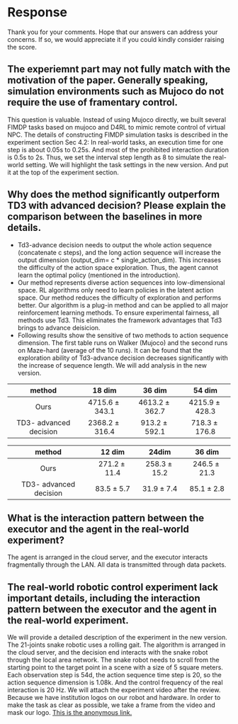 # Response
Thank you for your comments. Hope that our answers can address your concerns. If so, we would appreciate it if you could kindly consider raising the score.
## The experiemnt part may not fully match with the motivation of the paper. Generally speaking, simulation environments such as Mujoco do not require the use of framentary control. 
This question is valuable. Instead of using Mujoco directly, we built several FIMDP tasks based on mujoco and D4RL to mimic remote control of virtual NPC. The details of constructing FIMDP simulation tasks is described in the experiment section Sec 4.2: In real-world tasks, an execution time for one step is about 0.05s to 0.25s. And most of the prohibited interaction duration is 0.5s to 2s. Thus, we set the interval step length as 8 to simulate the real-world setting.  We will highlight the task settings in the new version. And put it at the top of the experiment section.
## Why does the method significantly outperform TD3 with advanced decision? Please explain the comparison between the baselines in more details.
- Td3-advance decision needs to output the whole action sequence (concatenate c steps), and the long action sequence will increase the output dimension (output_dim= c * single_action_dim). This increases the difficulty of the action space exploration. Thus, the agent cannot learn the optimal policy (mentioned in the introduction).
- Our method represents diverse action sequences into low-dimensional space. RL algorithms only need to learn policies in the latent action space. Our method reduces the difficulty of exploration and performs better.
Our algorithm is a plug-in method and can be applied to all major reinforcement learning methods. To ensure experimental fairness, all methods use Td3. This eliminates the framework advantages that Td3 brings to advance deisicion.
- Following results show the sensitive of two methods to action sequence dimension. The first table runs on Walker (Mujoco) and the second runs on Maze-hard (average of the 10 runs). It can be found that the exploration ability of Td3-advance decision decreases significantly with the increase of sequence length. We will add analysis in the new version.

| method     | 18 dim| 36 dim| 54 dim|
| :-----------: | :-----------: | :------------: | :-----------: |
| Ours |$4715.6\pm 343.1$|$4613.2\pm 362.7$|$4215.9\pm 428.3$|
| TD3- advanced decision |$2368.2\pm 316.4$|$913.2\pm 592.1$|$718.3\pm 176.8$|

| method     | 12 dim| 24dim| 36 dim|
| :-----------: | :-----------: | :------------: | :-----------: |
| Ours |$271.2\pm 11.4$|$258.3\pm 15.2$|$246.5\pm 21.3$|
| TD3- advanced decision  |$83.5\pm 5.7$|$31.9\pm 7.4$|$85.1\pm 2.8$|
## What is the interaction pattern between the executor and the agent in the real-world experiment?
The agent is arranged in the cloud server, and the executor interacts fragmentally through the LAN. All data is transmitted through data packets.
## The real-world robotic control experiment lack important details, including the interaction pattern between the executor and the agent in the real-world experiment.
We will provide a detailed description of the experiment in the new version. The 21-joints snake robotic uses a rolling gait. The algorithm is arranged in the cloud server, and the decision end interacts with the snake robot through the local area network. The snake robot needs to scroll from the starting point to the target point in a scene with a size of 5 square meters. Each observation step is 54d, the action sequence time step is 20, so the action sequence dimension is 1.08k. And the control frequency of the real interaction is 20 Hz. We will attach the experiment video after the review. Because we have institution logos on our robot and hardware. In order to make the task as clear as possible, we take a frame from the video and mask our logo. [This is the anonymous link.](https://anonymous.4open.science/r/MARS-frame/task_frame.png)
